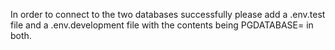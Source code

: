 In order to connect to the two databases successfully please add a .env.test file and a .env.development file with the contents being PGDATABASE=<name of the test OR dev database> in both.
